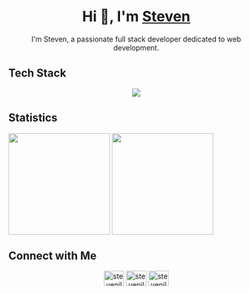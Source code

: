 <h1 align="center">Hi 👋, I'm <a href="https://stevenho.dev/" target="blank">
Steven</a></h1>
<p align="center">
I'm Steven, a passionate full stack developer dedicated to web development.
</p>

## Tech Stack
<p align="center">
  <a href="https://skillicons.dev">
    <img src="https://skillicons.dev/icons?i=javascript,html,css,ts,react,vue,vite,nodejs,nextjs,git,prisma,tailwind,rollup,nestjs&perline=14" />
  </a>
</p>

## Statistics
<picture>
  <source
    srcset="https://github-readme-stats.vercel.app/api?username=stevenjlho&show_icons=true&theme=dark"
    media="(prefers-color-scheme: dark)"
  />
  <source
    srcset="https://github-readme-stats.vercel.app/api?username=stevenjlho&show_icons=true"
    media="(prefers-color-scheme: light), (prefers-color-scheme: no-preference)"
  />
  <img height=200 align="center" src="https://github-readme-stats.vercel.app/api?username=stevenjlho&show_icons=true" />
</picture>
<picture>
  <source
    srcset="https://github-readme-stats.vercel.app/api/top-langs?username=anuraghazra&layout=compact&langs_count=8&card_width=320&theme=dark"
    media="(prefers-color-scheme: dark)"
  />
  <source
    srcset="https://github-readme-stats.vercel.app/api/top-langs?username=anuraghazra&layout=compact&langs_count=8&card_width=320"
    media="(prefers-color-scheme: light), (prefers-color-scheme: no-preference)"
  />
  <img height=200 align="center" src="https://github-readme-stats.vercel.app/api/top-langs?username=anuraghazra&layout=compact&langs_count=8&card_width=320" />
</picture>

## Connect with Me

<p align="center">
<a href="https://linkedin.com/in/stevenjlho" target="blank"><img align="center" src="https://cdn.jsdelivr.net/npm/simple-icons@3.0.1/icons/linkedin.svg" alt="stevenjlho" height="30" width="40" /></a>
<a href="https://twitter.com/stevenjlho" target="blank"><img align="center" src="https://cdn.jsdelivr.net/npm/simple-icons@3.0.1/icons/twitter.svg" alt="stevenjlho" height="30" width="40" /></a>
<a href="mailto:stevenjlho@gmail.com" target="blank"><img align="center" src="https://cdn.jsdelivr.net/npm/simple-icons@3.0.1/icons/gmail.svg" alt="stevenjlho" height="30" width="40" /></a>
</p>
